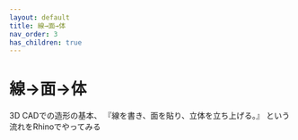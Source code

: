 ```yaml
---
layout: default
title: 線→面→体
nav_order: 3
has_children: true
---
```


# 線→面→体

3D CADでの造形の基本、
『線を書き、面を貼り、立体を立ち上げる。』
という流れをRhinoでやってみる
